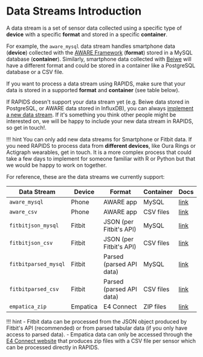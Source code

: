 # Data Streams Introduction

A data stream is a set of sensor data collected using a specific type of **device** with a specific **format** and stored in a specific **container**.

For example, the `aware_mysql` data stream handles smartphone data (**device**) collected with the [AWARE Framework](https://awareframework.com/) (**format**) stored in a MySQL database (**container**). Similarly, smartphone data collected with [Beiwe](https://www.beiwe.org/) will have a different format and could be stored in a container like a PostgreSQL database or a CSV file.

If you want to process a data stream using RAPIDS, make sure that your data is stored in a supported **format** and **container** (see table below). 

If RAPIDS doesn't support your data stream yet (e.g. Beiwe data stored in PostgreSQL, or AWARE data stored in InfluxDB), you can always [implement a new data stream](../add-new-data-streams). If it's something you think other people might be interested on, we will be happy to include your new data stream in RAPIDS, so get in touch!.

!!! hint
    You can only add new data streams for Smartphone or Fitbit data. If you need RAPIDS to process data from **different devices**, like Oura Rings or Actigraph wearables, get in touch. It is a more complex process that could take a few days to implement for someone familiar with R or Python but that we would be happy to work on together.

For reference, these are the data streams we currently support: 

| Data Stream | Device | Format | Container | Docs
|--|--|--|--|--|
| `aware_mysql`| Phone | AWARE app | MySQL | [link]()
| `aware_csv`| Phone | AWARE app | CSV files | [link]()
| `fitbitjson_mysql`| Fitbit | JSON (per Fitbit's API) | MySQL | [link]()
| `fitbitjson_csv`| Fitbit | JSON (per Fitbit's API) | CSV files | [link]()
| `fitbitparsed_mysql`| Fitbit | Parsed (parsed API data) | MySQL | [link]()
| `fitbitparsed_csv`| Fitbit | Parsed (parsed API data)  | CSV files | [link]()
| `empatica_zip`| Empatica | E4 Connect | ZIP files | [link]()

!!! hint
    - Fitbit data can be processed from the JSON object produced by Fitbit's API (recommended) or from parsed tabular data (if you only have access to parsed data).
    - Empatica data can only be accessed through the [E4 Connect website](https://support.empatica.com/hc/en-us/articles/201608896-Data-export-and-formatting-from-E4-connect-) that produces zip files with a CSV file per sensor which can be processed directly in RAPIDS. 